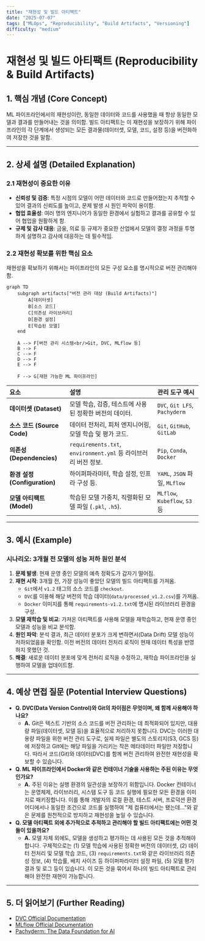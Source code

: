```yaml
---
title: "재현성 및 빌드 아티팩트"
date: "2025-07-07"
tags: ["MLOps", "Reproducibility", "Build Artifacts", "Versioning"]
difficulty: "medium"
---
```


# 재현성 및 빌드 아티팩트 (Reproducibility & Build Artifacts)

## 1. 핵심 개념 (Core Concept)

ML 파이프라인에서의 재현성이란, 동일한 데이터와 코드를 사용했을 때 항상 동일한 모델과 결과를 만들어내는 것을 의미함. 빌드 아티팩트는 이 재현성을 보장하기 위해 파이프라인의 각 단계에서 생성되는 모든 결과물(데이터셋, 모델, 코드, 설정 등)을 버전화하여 저장한 것을 말함.

---

## 2. 상세 설명 (Detailed Explanation)

### 2.1 재현성이 중요한 이유

*   **신뢰성 및 검증**: 특정 시점의 모델이 어떤 데이터와 코드로 만들어졌는지 추적할 수 있어 결과의 신뢰도를 높이고, 문제 발생 시 원인 파악이 용이함.
*   **협업 효율성**: 여러 명의 엔지니어가 동일한 환경에서 실험하고 결과를 공유할 수 있어 협업을 원활하게 함.
*   **규제 및 감사 대응**: 금융, 의료 등 규제가 중요한 산업에서 모델의 결정 과정을 투명하게 설명하고 감사에 대응하는 데 필수적임.

### 2.2 재현성 확보를 위한 핵심 요소

재현성을 확보하기 위해서는 파이프라인의 모든 구성 요소를 명시적으로 버전 관리해야 함.

```mermaid
graph TD
    subgraph artifacts["버전 관리 대상 (Build Artifacts)"]
        A[데이터셋]
        B[소스 코드]
        C[의존성 라이브러리]
        D[환경 설정]
        E[학습된 모델]
    end
    
    A --> F[버전 관리 시스템<br/>Git, DVC, MLflow 등]
    B --> F
    C --> F
    D --> F
    E --> F
    
    F --> G[재현 가능한 ML 파이프라인]
```

| 요소 | 설명 | 관리 도구 예시 |
| :--- | :--- | :--- |
| **데이터셋 (Dataset)** | 모델 학습, 검증, 테스트에 사용된 정확한 버전의 데이터. | `DVC`, `Git LFS`, `Pachyderm` |
| **소스 코드 (Source Code)** | 데이터 전처리, 피처 엔지니어링, 모델 학습 및 평가 코드. | `Git`, `GitHub`, `GitLab` |
| **의존성 (Dependencies)** | `requirements.txt`, `environment.yml` 등 라이브러리 버전 정보. | `Pip`, `Conda`, `Docker` |
| **환경 설정 (Configuration)** | 하이퍼파라미터, 학습 설정, 인프라 구성 등. | `YAML`, `JSON` 파일, `MLflow` |
| **모델 아티팩트 (Model)** | 학습된 모델 가중치, 직렬화된 모델 파일 (`.pkl`, `.h5`). | `MLflow`, `Kubeflow`, `S3` 등 |

---

## 3. 예시 (Example)

### 시나리오: 3개월 전 모델의 성능 저하 원인 분석

1.  **문제 발생**: 현재 운영 중인 모델의 예측 정확도가 갑자기 떨어짐.
2.  **재현 시작**: 3개월 전, 가장 성능이 좋았던 모델의 빌드 아티팩트를 가져옴.
    *   `Git`에서 `v1.2` 태그의 소스 코드를 `checkout`.
    *   `DVC`를 이용해 해당 버전의 학습 데이터(`data/processed_v1.2.csv`)를 가져옴.
    *   `Docker` 이미지를 통해 `requirements-v1.2.txt`에 명시된 라이브러리 환경을 구성.
3.  **모델 재학습 및 비교**: 가져온 아티팩트를 사용해 모델을 재학습하고, 현재 운영 중인 모델과 성능을 비교 분석함.
4.  **원인 파악**: 분석 결과, 최근 데이터 분포가 크게 변하면서(Data Drift) 모델 성능이 저하되었음을 확인함. 이전 버전의 데이터 전처리 로직이 현재 데이터 특성을 반영하지 못했던 것.
5.  **해결**: 새로운 데이터 분포에 맞게 전처리 로직을 수정하고, 재학습 파이프라인을 실행하여 모델을 업데이트함.

---

## 4. 예상 면접 질문 (Potential Interview Questions)

*   **Q. DVC(Data Version Control)와 Git의 차이점은 무엇이며, 왜 함께 사용해야 하나요?**
    *   **A.** Git은 텍스트 기반의 소스 코드를 버전 관리하는 데 최적화되어 있지만, 대용량 파일(데이터셋, 모델 등)을 효율적으로 처리하지 못합니다. DVC는 이러한 대용량 파일을 위한 버전 관리 도구로, 실제 파일은 별도의 스토리지(S3, GCS 등)에 저장하고 Git에는 해당 파일을 가리키는 작은 메타데이터 파일만 저장합니다. 따라서 코드(Git)와 데이터(DVC)를 함께 버전 관리하여 완전한 재현성을 확보할 수 있습니다.
*   **Q. ML 파이프라인에서 Docker와 같은 컨테이너 기술을 사용하는 주된 이유는 무엇인가요?**
    *   **A.** 주된 이유는 실행 환경의 일관성을 보장하기 위함입니다. Docker 컨테이너는 운영체제, 라이브러리, 시스템 도구 등 코드 실행에 필요한 모든 환경을 이미지로 패키징합니다. 이를 통해 개발자의 로컬 환경, 테스트 서버, 프로덕션 환경 어디에서나 동일한 조건으로 코드를 실행하여 "제 컴퓨터에서는 됐는데..."와 같은 문제를 원천적으로 방지하고 재현성을 높일 수 있습니다.
*   **Q. 모델 아티팩트 외에 추가적으로 추적하고 관리해야 할 빌드 아티팩트에는 어떤 것들이 있을까요?**
    *   **A.** 모델 자체 외에도, 모델을 생성하고 평가하는 데 사용된 모든 것을 추적해야 합니다. 구체적으로는 (1) 모델 학습에 사용된 정확한 버전의 데이터셋, (2) 데이터 전처리 및 모델 학습 코드, (3) `requirements.txt`와 같은 라이브러리 의존성 정보, (4) 학습률, 배치 사이즈 등 하이퍼파라미터 설정 파일, (5) 모델 평가 결과 및 로그 등이 있습니다. 이 모든 것을 묶어서 하나의 빌드 아티팩트로 관리해야 완전한 재현이 가능합니다.

---

## 5. 더 읽어보기 (Further Reading)

*   [DVC Official Documentation](https://dvc.org/doc)
*   [MLflow Official Documentation](https://mlflow.org/docs/latest/index.html)
*   [Pachyderm: The Data Foundation for AI](https://www.pachyderm.com/)